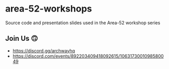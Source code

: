 # area-52-workshops
Source code and presentation slides used in the Area-52 workshop series

## Join Us 🙃
- https://discord.gg/archwayhq
- https://discord.com/events/892203409418092615/1063173001098580049
